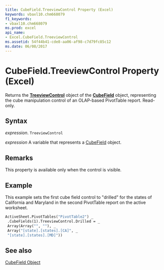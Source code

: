 ```yaml
---
title: CubeField.TreeviewControl Property (Excel)
keywords: vbaxl10.chm668079
f1_keywords:
- vbaxl10.chm668079
ms.prod: excel
api_name:
- Excel.CubeField.TreeviewControl
ms.assetid: 54f44b41-cde8-aa06-af98-c7d79fc85c12
ms.date: 06/08/2017
---
```



# CubeField.TreeviewControl Property (Excel)

Returns the  **[TreeviewControl](Excel.TreeviewControl.md)** object of the **[CubeField](Excel.CubeField.md)** object, representing the cube manipulation control of an OLAP-based PivotTable report. Read-only.


## Syntax

 _expression_. `TreeviewControl`

 _expression_ A variable that represents a [CubeField](Excel.CubeField.md) object.


## Remarks

This property is available only when the control is visible.


## Example

This example sets the first cube field control to "drilled" for the states of California and Maryland in the second PivotTable report on the active worksheet.


```vb
ActiveSheet.PivotTables("PivotTable2") _ 
 .CubeFields(1).TreeviewControl.Drilled = _ 
 Array(Array("", ""), _ 
 Array("[state].[states].[CA]", _ 
 "[state].[states].[MD]"))
```


## See also


[CubeField Object](Excel.CubeField.md)

